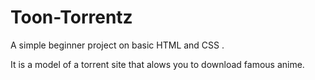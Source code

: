 # Toon-Torrentz
A simple beginner project on basic HTML and CSS .


It is a model of a torrent site that alows you to download famous anime.
